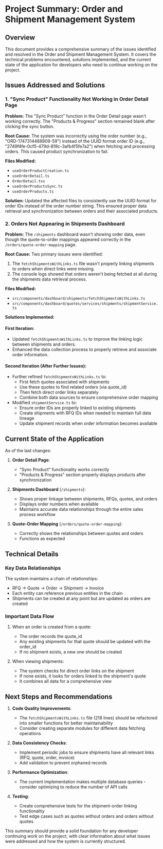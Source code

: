 
# Project Summary: Order and Shipment Management System

## Overview

This document provides a comprehensive summary of the issues identified and resolved in the Order and Shipment Management System. It covers the technical problems encountered, solutions implemented, and the current state of the application for developers who need to continue working on the project.

## Issues Addressed and Solutions

### 1. "Sync Product" Functionality Not Working in Order Detail Page

**Problem:**
The "Sync Product" function in the Order Detail page wasn't working correctly. The "Products & Progress" section remained blank after clicking the sync button.

**Root Cause:**
The system was incorrectly using the order number (e.g., "ORD-1747314488909-59") instead of the UUID format order ID (e.g., "2749f4fe-0cf5-479d-819c-3afb4f5fe7a2") when fetching and processing orders. This caused product synchronization to fail.

**Files Modified:**
- `useOrderProductCreation.ts`
- `useOrderDetail.ts`
- `OrderDetail.tsx`
- `useOrderProductsSync.ts`
- `useOrderProducts.ts`

**Solution:**
Updated the affected files to consistently use the UUID format for order IDs instead of the order number string. This ensured proper data retrieval and synchronization between orders and their associated products.

### 2. Orders Not Appearing in Shipments Dashboard

**Problem:**
The `/shipments` dashboard wasn't showing order data, even though the quote-to-order mappings appeared correctly in the `/orders/quote-order-mapping` page.

**Root Cause:**
Two primary issues were identified:
1. The `fetchShipmentsWithLinks.ts` file wasn't properly linking shipments to orders when direct links were missing.
2. The console logs showed that orders weren't being fetched at all during the shipments data retrieval process.

**Files Modified:**
- `src/components/dashboard/shipments/fetchShipmentsWithLinks.ts`
- `src/components/dashboard/quotes/services/shipments/shipmentService.ts`

**Solutions Implemented:**

#### First Iteration:
- Updated `fetchShipmentsWithLinks.ts` to improve the linking logic between shipments and orders.
- Enhanced the data collection process to properly retrieve and associate order information.

#### Second Iteration (After Further Issues):
- Further refined `fetchShipmentsWithLinks.ts` to:
  - First fetch quotes associated with shipments
  - Use these quotes to find related orders (via quote_id)
  - Then fetch direct order links separately
  - Combine both data sources to ensure comprehensive order mapping
- Modified `shipmentService.ts` to:
  - Ensure order IDs are properly linked to existing shipments
  - Create shipments with RFQ IDs when needed to maintain full data lineage
  - Update shipment records when order information becomes available

## Current State of the Application

As of the last changes:

1. **Order Detail Page**: 
   - "Sync Product" functionality works correctly
   - "Products & Progress" section properly displays products after synchronization

2. **Shipments Dashboard** (`/shipments`):
   - Shows proper linkage between shipments, RFQs, quotes, and orders
   - Displays order numbers when available
   - Maintains accurate data relationships through the entire sales process workflow

3. **Quote-Order Mapping** (`/orders/quote-order-mapping`):
   - Correctly shows the relationships between quotes and orders
   - Functions as expected

## Technical Details

### Key Data Relationships

The system maintains a chain of relationships:
- RFQ → Quote → Order → Shipment → Invoice
- Each entity can reference previous entities in the chain
- Shipments can be created at any point but are updated as orders are created

### Important Data Flow

1. When an order is created from a quote:
   - The order records the quote_id
   - Any existing shipments for that quote should be updated with the order_id
   - If no shipment exists, a new one should be created

2. When viewing shipments:
   - The system checks for direct order links on the shipment
   - If none exists, it looks for orders linked to the shipment's quote
   - It combines all data for a comprehensive view

## Next Steps and Recommendations

1. **Code Quality Improvements**:
   - The `fetchShipmentsWithLinks.ts` file (218 lines) should be refactored into smaller functions for better maintainability
   - Consider creating separate modules for different data fetching operations

2. **Data Consistency Checks**:
   - Implement periodic jobs to ensure shipments have all relevant links (RFQ, quote, order, invoice)
   - Add validation to prevent orphaned records

3. **Performance Optimization**:
   - The current implementation makes multiple database queries - consider optimizing to reduce the number of API calls

4. **Testing**:
   - Create comprehensive tests for the shipment-order linking functionality
   - Test edge cases such as quotes without orders and orders without quotes

This summary should provide a solid foundation for any developer continuing work on the project, with clear information about what issues were addressed and how the system is currently structured.
